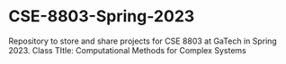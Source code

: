 # CSE-8803-Spring-2023
Repository to store and share projects for CSE 8803 at GaTech in Spring 2023. Class TItle: Computational Methods for Complex Systems
